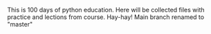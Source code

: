 This is 100 days of python education. 
Here will be collected files with practice and lections from course.
Hay-hay!
Main branch renamed to "master"
